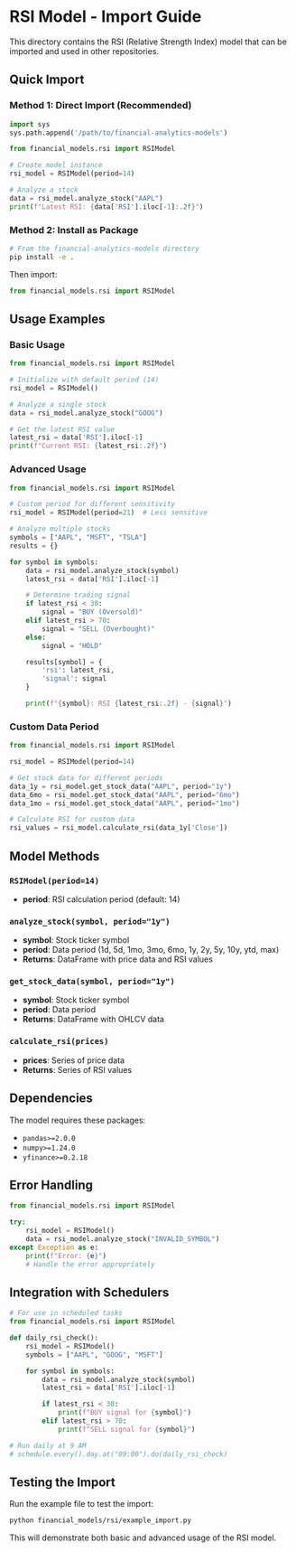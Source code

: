 # RSI Model - Import Guide

This directory contains the RSI (Relative Strength Index) model that can be imported and used in other repositories.

## Quick Import

### Method 1: Direct Import (Recommended)

```python
import sys
sys.path.append('/path/to/financial-analytics-models')

from financial_models.rsi import RSIModel

# Create model instance
rsi_model = RSIModel(period=14)

# Analyze a stock
data = rsi_model.analyze_stock("AAPL")
print(f"Latest RSI: {data['RSI'].iloc[-1]:.2f}")
```

### Method 2: Install as Package

```bash
# From the financial-analytics-models directory
pip install -e .
```

Then import:

```python
from financial_models.rsi import RSIModel
```

## Usage Examples

### Basic Usage

```python
from financial_models.rsi import RSIModel

# Initialize with default period (14)
rsi_model = RSIModel()

# Analyze a single stock
data = rsi_model.analyze_stock("GOOG")

# Get the latest RSI value
latest_rsi = data['RSI'].iloc[-1]
print(f"Current RSI: {latest_rsi:.2f}")
```

### Advanced Usage

```python
from financial_models.rsi import RSIModel

# Custom period for different sensitivity
rsi_model = RSIModel(period=21)  # Less sensitive

# Analyze multiple stocks
symbols = ["AAPL", "MSFT", "TSLA"]
results = {}

for symbol in symbols:
    data = rsi_model.analyze_stock(symbol)
    latest_rsi = data['RSI'].iloc[-1]

    # Determine trading signal
    if latest_rsi < 30:
        signal = "BUY (Oversold)"
    elif latest_rsi > 70:
        signal = "SELL (Overbought)"
    else:
        signal = "HOLD"

    results[symbol] = {
        'rsi': latest_rsi,
        'signal': signal
    }

    print(f"{symbol}: RSI {latest_rsi:.2f} - {signal}")
```

### Custom Data Period

```python
from financial_models.rsi import RSIModel

rsi_model = RSIModel(period=14)

# Get stock data for different periods
data_1y = rsi_model.get_stock_data("AAPL", period="1y")
data_6mo = rsi_model.get_stock_data("AAPL", period="6mo")
data_1mo = rsi_model.get_stock_data("AAPL", period="1mo")

# Calculate RSI for custom data
rsi_values = rsi_model.calculate_rsi(data_1y['Close'])
```

## Model Methods

### `RSIModel(period=14)`

- **period**: RSI calculation period (default: 14)

### `analyze_stock(symbol, period="1y")`

- **symbol**: Stock ticker symbol
- **period**: Data period (1d, 5d, 1mo, 3mo, 6mo, 1y, 2y, 5y, 10y, ytd, max)
- **Returns**: DataFrame with price data and RSI values

### `get_stock_data(symbol, period="1y")`

- **symbol**: Stock ticker symbol
- **period**: Data period
- **Returns**: DataFrame with OHLCV data

### `calculate_rsi(prices)`

- **prices**: Series of price data
- **Returns**: Series of RSI values

## Dependencies

The model requires these packages:

- `pandas>=2.0.0`
- `numpy>=1.24.0`
- `yfinance>=0.2.18`

## Error Handling

```python
from financial_models.rsi import RSIModel

try:
    rsi_model = RSIModel()
    data = rsi_model.analyze_stock("INVALID_SYMBOL")
except Exception as e:
    print(f"Error: {e}")
    # Handle the error appropriately
```

## Integration with Schedulers

```python
# For use in scheduled tasks
from financial_models.rsi import RSIModel

def daily_rsi_check():
    rsi_model = RSIModel()
    symbols = ["AAPL", "GOOG", "MSFT"]

    for symbol in symbols:
        data = rsi_model.analyze_stock(symbol)
        latest_rsi = data['RSI'].iloc[-1]

        if latest_rsi < 30:
            print(f"BUY signal for {symbol}")
        elif latest_rsi > 70:
            print(f"SELL signal for {symbol}")

# Run daily at 9 AM
# schedule.every().day.at("09:00").do(daily_rsi_check)
```

## Testing the Import

Run the example file to test the import:

```bash
python financial_models/rsi/example_import.py
```

This will demonstrate both basic and advanced usage of the RSI model.
